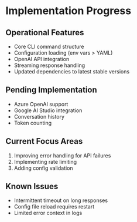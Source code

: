 # Implementation Progress

## Operational Features
- Core CLI command structure
- Configuration loading (env vars > YAML)
- OpenAI API integration
- Streaming response handling
- Updated dependencies to latest stable versions

## Pending Implementation
- Azure OpenAI support
- Google AI Studio integration
- Conversation history
- Token counting

## Current Focus Areas
1. Improving error handling for API failures
2. Implementing rate limiting
3. Adding config validation

## Known Issues
- Intermittent timeout on long responses
- Config file reload requires restart
- Limited error context in logs
